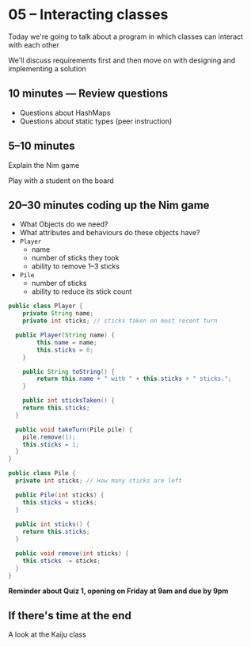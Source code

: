 # 05 – Interacting classes

Today we're going to talk about a program in which classes can interact with each other

We'll discuss requirements first and then move on with designing and implementing a solution

## 10 minutes — Review questions

- Questions about HashMaps
- Questions about static types (peer instruction)

## 5–10 minutes

Explain the Nim game

Play with a student on the board

## 20–30 minutes coding up the Nim game

- What Objects do we need?
- What attributes and behaviours do these objects have?
- `Player`
    - name
    - number of sticks they took
    - ability to remove 1–3 sticks
- `Pile`
    - number of sticks
    - ability to reduce its stick count

```java
public class Player {
	private String name;
	private int sticks; // sticks taken on most recent turn

  public Player(String name) {
		this.name = name;
		this.sticks = 0;
	}

	public String toString() {
		return this.name + " with " + this.sticks + " sticks.";
	}

	public int sticksTaken() {
    return this.sticks;
  }

  public void takeTurn(Pile pile) {
    pile.remove(1);
    this.sticks = 1;
  }
}
```

```java
public class Pile {
  private int sticks; // How many sticks are left

  public Pile(int sticks) {
    this.sticks = sticks;
  }
  
  public int sticks() {
    return this.sticks;
  }

  public void remove(int sticks) {
    this.sticks -= sticks;
  }
}
```

**Reminder about Quiz 1, opening on Friday at 9am and due by 9pm**

## If there's time at the end

A look at the Kaiju class
